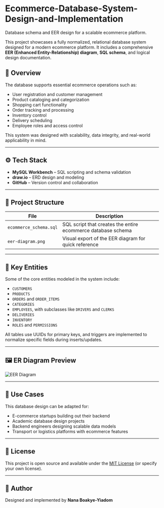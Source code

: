 # Ecommerce-Database-System-Design-and-Implementation
Database schema and EER design for a scalable ecommerce platform.

This project showcases a fully normalized, relational database system designed for a modern ecommerce platform. It includes a comprehensive **EER (Enhanced Entity-Relationship) diagram**, **SQL schema**, and logical design documentation.

## 📘 Overview

The database supports essential ecommerce operations such as:

- User registration and customer management
- Product cataloging and categorization
- Shopping cart functionality
- Order tracking and processing
- Inventory control
- Delivery scheduling
- Employee roles and access control

This system was designed with scalability, data integrity, and real-world applicability in mind.

---

## ⚙️ Tech Stack

- **MySQL Workbench** – SQL scripting and schema validation
- **draw.io** – ERD design and modeling
- **GitHub** – Version control and collaboration

---

## 📁 Project Structure

| File | Description |
|------|-------------|
| `ecommerce_schema.sql` | SQL script that creates the entire ecommerce database schema |
| `eer-diagram.png` | Visual export of the EER diagram for quick reference |

---

## 🧠 Key Entities

Some of the core entities modeled in the system include:

- `CUSTOMERS`
- `PRODUCTS`
- `ORDERS` and `ORDER_ITEMS`
- `CATEGORIES`
- `EMPLOYEES`, with subclasses like `DRIVERS` and `CLERKS`
- `DELIVERIES`
- `INVENTORY`
- `ROLES` and `PERMISSIONS`

All tables use UUIDs for primary keys, and triggers are implemented to normalize specific fields during inserts/updates.

---

## 🖼 ER Diagram Preview

![EER Diagram](eer-diagram.png)

---

## 🚀 Use Cases

This database design can be adapted for:

- E-commerce startups building out their backend
- Academic database design projects
- Backend engineers designing scalable data models
- Transport or logistics platforms with ecommerce features

---

## 🧾 License

This project is open source and available under the [MIT License](LICENSE) (or specify your own license).

---

## 🙌 Author

Designed and implemented by **Nana Boakye-Yiadom**
